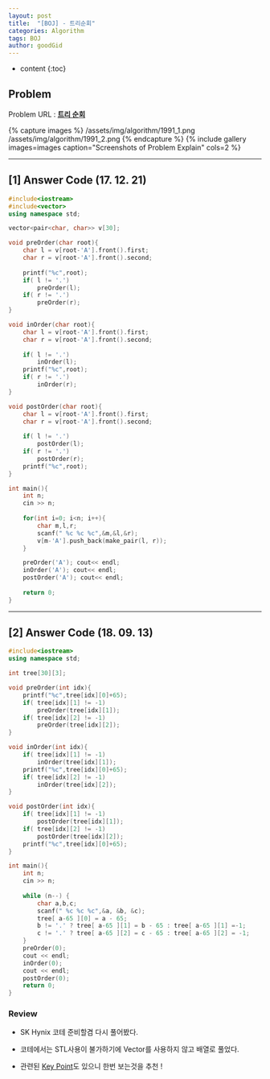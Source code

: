 ```yaml
---
layout: post
title:  "[BOJ] - 트리순회"
categories: Algorithm
tags: BOJ
author: goodGid
---
```

* content
{:toc}



## Problem
Problem URL : **[트리 순회](https://www.acmicpc.net/problem/1991)**

{% capture images %}
    /assets/img/algorithm/1991_1.png
    /assets/img/algorithm/1991_2.png
{% endcapture %}
{% include gallery images=images caption="Screenshots of Problem Explain" cols=2 %}












---


## [1] Answer Code (17. 12. 21)

``` cpp
#include<iostream>
#include<vector>
using namespace std;

vector<pair<char, char>> v[30];

void preOrder(char root){
    char l = v[root-'A'].front().first;
    char r = v[root-'A'].front().second;
    
    printf("%c",root);
    if( l != '.')
        preOrder(l);
    if( r != '.')
        preOrder(r);
}

void inOrder(char root){
    char l = v[root-'A'].front().first;
    char r = v[root-'A'].front().second;
    
    if( l != '.')
        inOrder(l);
    printf("%c",root);
    if( r != '.')
        inOrder(r);
}

void postOrder(char root){
    char l = v[root-'A'].front().first;
    char r = v[root-'A'].front().second;
    
    if( l != '.')
        postOrder(l);
    if( r != '.')
        postOrder(r);
    printf("%c",root);
}

int main(){
    int n;
    cin >> n;
    
    for(int i=0; i<n; i++){
        char m,l,r;
        scanf(" %c %c %c",&m,&l,&r);
        v[m-'A'].push_back(make_pair(l, r));
    }

    preOrder('A'); cout<< endl;
    inOrder('A'); cout<< endl;
    postOrder('A'); cout<< endl;
    
    return 0;
}
```

---

## [2] Answer Code (18. 09. 13)


``` cpp
#include<iostream>
using namespace std;

int tree[30][3];

void preOrder(int idx){
    printf("%c",tree[idx][0]+65);
    if( tree[idx][1] != -1)
        preOrder(tree[idx][1]);
    if( tree[idx][2] != -1)
        preOrder(tree[idx][2]);
}

void inOrder(int idx){
    if( tree[idx][1] != -1)
        inOrder(tree[idx][1]);
    printf("%c",tree[idx][0]+65);
    if( tree[idx][2] != -1)
        inOrder(tree[idx][2]);
}

void postOrder(int idx){
    if( tree[idx][1] != -1)
        postOrder(tree[idx][1]);
    if( tree[idx][2] != -1)
        postOrder(tree[idx][2]);
    printf("%c",tree[idx][0]+65);
}

int main(){
    int n;
    cin >> n;
    
    while (n--) {
        char a,b,c;
        scanf(" %c %c %c",&a, &b, &c);
        tree[ a-65 ][0] = a - 65;
        b != '.' ? tree[ a-65 ][1] = b - 65 : tree[ a-65 ][1] =-1;
        c != '.' ? tree[ a-65 ][2] = c - 65 : tree[ a-65 ][2] = -1;
    }
    preOrder(0);
    cout << endl;
    inOrder(0);
    cout << endl;
    postOrder(0);
    return 0;
}
```

### Review

* SK Hynix 코테 준비할겸 다시 풀어봤다.

* 코테에서는 STL사용이 불가하기에 Vector를 사용하지 않고 배열로 풀었다.

* 관련된 [Key Point](https://goodgid.github.io/Receive-Char-Input/)도 있으니 한번 보는것을 추천 !

